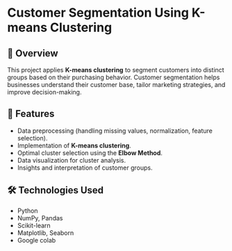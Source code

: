 # Customer Segmentation Using K-means Clustering

## 📖 Overview
This project applies **K-means clustering** to segment customers into distinct groups based on their purchasing behavior. Customer segmentation helps businesses understand their customer base, tailor marketing strategies, and improve decision-making.

## 🚀 Features
- Data preprocessing (handling missing values, normalization, feature selection).
- Implementation of **K-means clustering**.
- Optimal cluster selection using the **Elbow Method**.
- Data visualization for cluster analysis.
- Insights and interpretation of customer groups.

## 🛠️ Technologies Used
- Python
- NumPy, Pandas
- Scikit-learn
- Matplotlib, Seaborn
- Google colab


